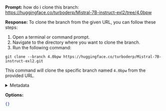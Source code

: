 **Prompt:**
how do i clone this branch: https://huggingface.co/turboderp/Mistral-7B-instruct-exl2/tree/4.0bpw

**Response:**
To clone the branch from the given URL, you can follow these steps:

1. Open a terminal or command prompt.
2. Navigate to the directory where you want to clone the branch.
3. Run the following command:

```
git clone --branch 4.0bpw https://huggingface.co/turboderp/Mistral-7B-instruct-exl2.git
```

This command will clone the specific branch named `4.0bpw` from the provided URL.

<details><summary>Metadata</summary>

- Duration: 3074 ms
- Datetime: 2023-12-05T21:12:07.719875
- Model: gpt-3.5-turbo-0613

</details>

**Options:**
```json
{}
```

